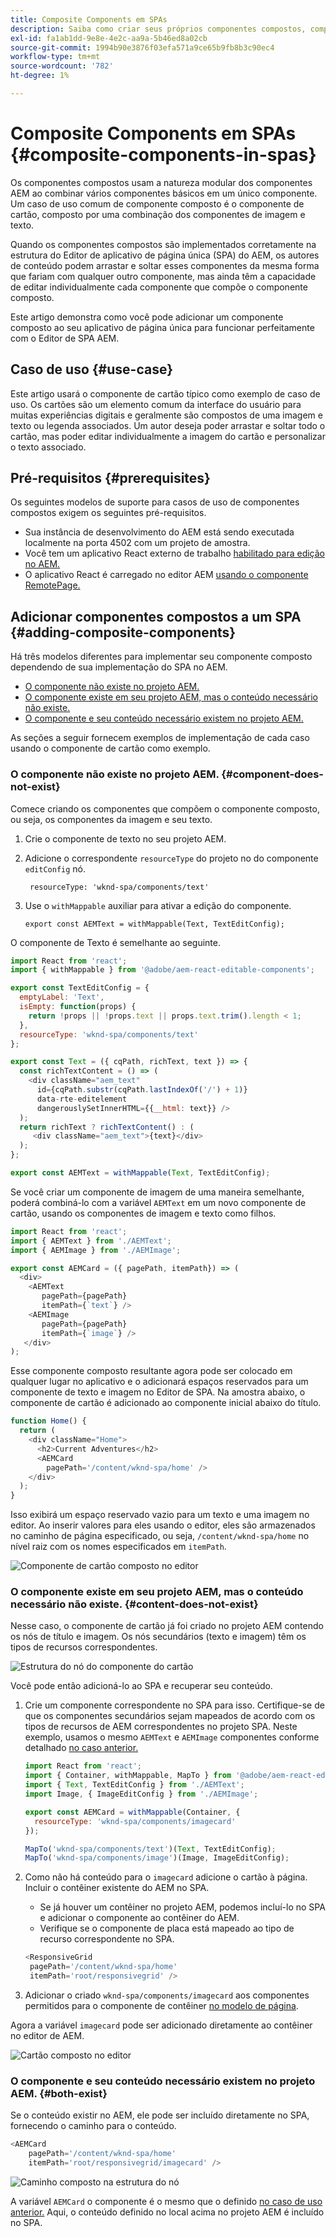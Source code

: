 ```yaml
---
title: Composite Components em SPAs
description: Saiba como criar seus próprios componentes compostos, componentes compostos por outros componentes que funcionam com o editor de aplicativo de página única (SPA) do AEM.
exl-id: fa1ab1dd-9e8e-4e2c-aa9a-5b46ed8a02cb
source-git-commit: 1994b90e3876f03efa571a9ce65b9fb8b3c90ec4
workflow-type: tm+mt
source-wordcount: '782'
ht-degree: 1%

---
```


# Composite Components em SPAs {#composite-components-in-spas}

Os componentes compostos usam a natureza modular dos componentes AEM ao combinar vários componentes básicos em um único componente. Um caso de uso comum de componente composto é o componente de cartão, composto por uma combinação dos componentes de imagem e texto.

Quando os componentes compostos são implementados corretamente na estrutura do Editor de aplicativo de página única (SPA) do AEM, os autores de conteúdo podem arrastar e soltar esses componentes da mesma forma que fariam com qualquer outro componente, mas ainda têm a capacidade de editar individualmente cada componente que compõe o componente composto.

Este artigo demonstra como você pode adicionar um componente composto ao seu aplicativo de página única para funcionar perfeitamente com o Editor de SPA AEM.

## Caso de uso  {#use-case}

Este artigo usará o componente de cartão típico como exemplo de caso de uso. Os cartões são um elemento comum da interface do usuário para muitas experiências digitais e geralmente são compostos de uma imagem e texto ou legenda associados. Um autor deseja poder arrastar e soltar todo o cartão, mas poder editar individualmente a imagem do cartão e personalizar o texto associado.

## Pré-requisitos {#prerequisites}

Os seguintes modelos de suporte para casos de uso de componentes compostos exigem os seguintes pré-requisitos.

* Sua instância de desenvolvimento do AEM está sendo executada localmente na porta 4502 com um projeto de amostra.
* Você tem um aplicativo React externo de trabalho [habilitado para edição no AEM.](editing-external-spa.md)
* O aplicativo React é carregado no editor AEM [usando o componente RemotePage.](remote-page.md)

## Adicionar componentes compostos a um SPA {#adding-composite-components}

Há três modelos diferentes para implementar seu componente composto dependendo de sua implementação do SPA no AEM.

* [O componente não existe no projeto AEM.](#component-does-not-exist)
* [O componente existe em seu projeto AEM, mas o conteúdo necessário não existe.](#content-does-not-exist)
* [O componente e seu conteúdo necessário existem no projeto AEM.](#both-exist)

As seções a seguir fornecem exemplos de implementação de cada caso usando o componente de cartão como exemplo.

### O componente não existe no projeto AEM. {#component-does-not-exist}

Comece criando os componentes que compõem o componente composto, ou seja, os componentes da imagem e seu texto.

1. Crie o componente de texto no seu projeto AEM.
1. Adicione o correspondente `resourceType` do projeto no do componente `editConfig` nó.

   ```text
    resourceType: 'wknd-spa/components/text' 
   ```

1. Use o `withMappable` auxiliar para ativar a edição do componente.

   ```text
   export const AEMText = withMappable(Text, TextEditConfig); 
   ```

O componente de Texto é semelhante ao seguinte.

```javascript
import React from 'react';
import { withMappable } from '@adobe/aem-react-editable-components';

export const TextEditConfig = {
  emptyLabel: 'Text',
  isEmpty: function(props) {
    return !props || !props.text || props.text.trim().length < 1;
  },
  resourceType: 'wknd-spa/components/text'
};

export const Text = ({ cqPath, richText, text }) => {
  const richTextContent = () => (
    <div className="aem_text"
      id={cqPath.substr(cqPath.lastIndexOf('/') + 1)}
      data-rte-editelement
      dangerouslySetInnerHTML={{__html: text}} />
  );
  return richText ? richTextContent() : (
     <div className="aem_text">{text}</div>
  );
};

export const AEMText = withMappable(Text, TextEditConfig);
```

Se você criar um componente de imagem de uma maneira semelhante, poderá combiná-lo com a variável `AEMText` em um novo componente de cartão, usando os componentes de imagem e texto como filhos.

```javascript
import React from 'react';
import { AEMText } from './AEMText';
import { AEMImage } from './AEMImage';

export const AEMCard = ({ pagePath, itemPath}) => (
  <div>
    <AEMText
       pagePath={pagePath}
       itemPath={`text`} />
    <AEMImage
       pagePath={pagePath}
       itemPath={`image`} />
   </div>
);
```

Esse componente composto resultante agora pode ser colocado em qualquer lugar no aplicativo e o adicionará espaços reservados para um componente de texto e imagem no Editor de SPA. Na amostra abaixo, o componente de cartão é adicionado ao componente inicial abaixo do título.

```javascript
function Home() {
  return (
    <div className="Home">
      <h2>Current Adventures</h2>
      <AEMCard
        pagePath='/content/wknd-spa/home' />
    </div>
  );
}
```

Isso exibirá um espaço reservado vazio para um texto e uma imagem no editor. Ao inserir valores para eles usando o editor, eles são armazenados no caminho de página especificado, ou seja, `/content/wknd-spa/home`  no nível raiz com os nomes especificados em `itemPath`.

![Componente de cartão composto no editor](assets/composite-card.png)

### O componente existe em seu projeto AEM, mas o conteúdo necessário não existe. {#content-does-not-exist}

Nesse caso, o componente de cartão já foi criado no projeto AEM contendo os nós de título e imagem. Os nós secundários (texto e imagem) têm os tipos de recursos correspondentes.

![Estrutura do nó do componente do cartão](assets/composite-node-structure.png)

Você pode então adicioná-lo ao SPA e recuperar seu conteúdo.

1. Crie um componente correspondente no SPA para isso. Certifique-se de que os componentes secundários sejam mapeados de acordo com os tipos de recursos de AEM correspondentes no projeto SPA. Neste exemplo, usamos o mesmo `AEMText` e `AEMImage` componentes conforme detalhado [no caso anterior.](#component-does-not-exist)

   ```javascript
   import React from 'react';
   import { Container, withMappable, MapTo } from '@adobe/aem-react-editable-components';
   import { Text, TextEditConfig } from './AEMText';
   import Image, { ImageEditConfig } from './AEMImage';
   
   export const AEMCard = withMappable(Container, {
     resourceType: 'wknd-spa/components/imagecard'
   });
   
   MapTo('wknd-spa/components/text')(Text, TextEditConfig);
   MapTo('wknd-spa/components/image')(Image, ImageEditConfig);
   ```

1. Como não há conteúdo para o `imagecard` adicione o cartão à página. Incluir o contêiner existente do AEM no SPA.
   * Se já houver um contêiner no projeto AEM, podemos incluí-lo no SPA e adicionar o componente ao contêiner do AEM.
   * Verifique se o componente de placa está mapeado ao tipo de recurso correspondente no SPA.

   ```javascript
   <ResponsiveGrid
    pagePath='/content/wknd-spa/home'
    itemPath='root/responsivegrid' />
   ```

1. Adicionar o criado `wknd-spa/components/imagecard` aos componentes permitidos para o componente de contêiner [no modelo de página](/help/sites-cloud/authoring/features/templates.md).

Agora a variável `imagecard` pode ser adicionado diretamente ao contêiner no editor de AEM.

![Cartão composto no editor](assets/composite-card.gif)

### O componente e seu conteúdo necessário existem no projeto AEM. {#both-exist}

Se o conteúdo existir no AEM, ele pode ser incluído diretamente no SPA, fornecendo o caminho para o conteúdo.

```javascript
<AEMCard
    pagePath='/content/wknd-spa/home'
    itemPath='root/responsivegrid/imagecard' />
```

![Caminho composto na estrutura do nó](assets/composite-path.png)

A variável `AEMCard` o componente é o mesmo que o definido [no caso de uso anterior.](#content-does-not-exist) Aqui, o conteúdo definido no local acima no projeto AEM é incluído no SPA.
